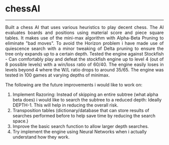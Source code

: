 # chessAI
***
<p align="justify">
Built a chess AI that uses various heuristics to play decent chess.
The AI evaluates boards and positions using material score and piece square tables. It makes use of the mini-max algorithm with Alpha-Beta Pruning
to eliminate "bad moves". To avoid the Horizon problem i have made use of quiescence search with a minor tweaking of Delta pruning to ensure
the tree only expands up to a certain depth. Tested the engine against Stockfish - Can comfortably play and defeat the stockfish engine up to level 4 (out of 8 possible levels) with 
a win/loss ratio of 60/40. The engine easily loses in levels beyond 4 where the W/L ratio drops to around 35/65.
The engine was tested in 100 games at varying depths of minimax. 

The following are the future improvements i would like to work on:
1) Implement Razoring: Instead of skipping an entire subtree (what alpha beta does) i would like to search the subtree to a reduced depth: Ideally DEPTH-1.
This will help in reducing the overall risk.
2) Transposition tables (dictionary/database that can store results of searches performed before to help save time by reducing the search space.)
3) Improve the basic search function to allow larger depth searches.
4) Try implement the engine using Neural Networks when i actually understand how they work.
</p>
